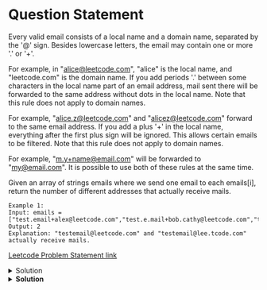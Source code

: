 # Question Statement 

Every valid email consists of a local name and a domain name, separated by the '@' sign. Besides lowercase letters, the email may contain one or more '.' or '+'.

For example, in "alice@leetcode.com", "alice" is the local name, and "leetcode.com" is the domain name.
If you add periods '.' between some characters in the local name part of an email address, mail sent there will be forwarded to the same address without dots in the local name. Note that this rule does not apply to domain names.

For example, "alice.z@leetcode.com" and "alicez@leetcode.com" forward to the same email address.
If you add a plus '+' in the local name, everything after the first plus sign will be ignored. This allows certain emails to be filtered. Note that this rule does not apply to domain names.

For example, "m.y+name@email.com" will be forwarded to "my@email.com".
It is possible to use both of these rules at the same time.

Given an array of strings emails where we send one email to each emails[i], return the number of different addresses that actually receive mails.


 ```
 Example 1:
 Input: emails =["test.email+alex@leetcode.com","test.e.mail+bob.cathy@leetcode.com","testemail+david@lee.tcode.com"]
 Output: 2
 Explanation: "testemail@leetcode.com" and "testemail@lee.tcode.com" actually receive mails. 
 ```
[Leetcode Problem Statement link](https://leetcode.com/explore/interview/card/google/67/sql-2/3044/) 


<details><summary>Solution</summary>
<p>


```python
class Solution:
    def numUniqueEmails(self, emails: List[str]) -> int:
        li=set({})
        for i in emails:
            p=i.split("@")
            q=p[0].split("+")
            n= str(q[0].replace(".",""))
            stri=n+'@'+p[1]
            print(stri)
            li.add(stri)
        return len(li)
```

</p>
</details>

<details><summary><b>Solution</b></summary>
<p>
 #### yes, even hidden code blocks!
```python
class Solution:
    def numUniqueEmails(self, emails: List[str]) -> int:
        li=set({})
        for i in emails:
            p=i.split("@")
            q=p[0].split("+")
            n= str(q[0].replace(".",""))
            stri=n+'@'+p[1]
            print(stri)
            li.add(stri)
        return len(li)
```
</p>
</details>
     
            
        
